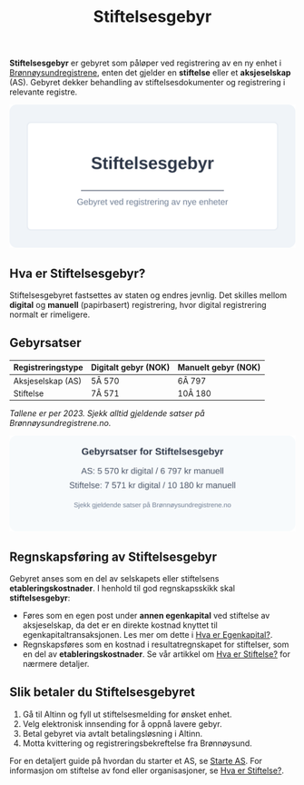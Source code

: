 ﻿---
title: "Stiftelsesgebyr"
seoTitle: "Stiftelsesgebyr"
meta_description: '**Stiftelsesgebyr** er gebyret som påløper ved registrering av en ny enhet i [Brønnøysundregistrene](/blogs/regnskap/hva-er-bronnoeysundregistrene "Hva er B...'
slug: stiftelsesgebyr
type: blog
layout: pages/single
---

**Stiftelsesgebyr** er gebyret som påløper ved registrering av en ny enhet i [Brønnøysundregistrene](/blogs/regnskap/hva-er-bronnoeysundregistrene "Hva er Brønnøysundregistrene? Org.nr, Registrering og Tjenester"), enten det gjelder en **stiftelse** eller et **aksjeselskap** (AS). Gebyret dekker behandling av stiftelsesdokumenter og registrering i relevante registre.

![Illustrasjon av Stiftelsesgebyr](stiftelsesgebyr-image.svg)

## Hva er Stiftelsesgebyr?

Stiftelsesgebyret fastsettes av staten og endres jevnlig. Det skilles mellom **digital** og **manuell** (papirbasert) registrering, hvor digital registrering normalt er rimeligere.

## Gebyrsatser

| Registreringstype       | Digitalt gebyr (NOK) | Manuelt gebyr (NOK) |
|-------------------------|----------------------|---------------------|
| Aksjeselskap (AS)       | 5Â 570                | 6Â 797               |
| Stiftelse               | 7Â 571                | 10Â 180              |

*Tallene er per 2023. Sjekk alltid gjeldende satser på Brønnøysundregistrene.no.*

![Oversikt over gebyrsatser](stiftelsesgebyr-components.svg)

## Regnskapsføring av Stiftelsesgebyr

Gebyret anses som en del av selskapets eller stiftelsens **etableringskostnader**. I henhold til god regnskapsskikk skal **stiftelsesgebyr**:

* Føres som en egen post under **annen egenkapital** ved stiftelse av aksjeselskap, da det er en direkte kostnad knyttet til egenkapitaltransaksjonen. Les mer om dette i [Hva er Egenkapital?](/blogs/regnskap/hva-er-egenkapital "Hva er Egenkapital? Komplett Guide til Egenkapital i Regnskap").
* Regnskapsføres som en kostnad i resultatregnskapet for stiftelser, som en del av **etableringskostnader**. Se vår artikkel om [Hva er Stiftelse?](/blogs/regnskap/hva-er-stiftelse "Hva er Stiftelse? Juridisk Grunnlag og Regnskapsregler") for nærmere detaljer.

## Slik betaler du Stiftelsesgebyret

1. Gå til Altinn og fyll ut stiftelsesmelding for ønsket enhet.
2. Velg elektronisk innsending for å oppnå lavere gebyr.
3. Betal gebyret via avtalt betalingsløsning i Altinn.
4. Motta kvittering og registreringsbekreftelse fra Brønnøysund.

For en detaljert guide på hvordan du starter et AS, se [Starte AS](/blogs/regnskap/starte-as "Starte AS: Steg-for-steg guide til å stifte aksjeselskap"). For informasjon om stiftelse av fond eller organisasjoner, se [Hva er Stiftelse?](/blogs/regnskap/hva-er-stiftelse "Hva er Stiftelse? Juridisk Grunnlag og Regnskapsregler").









